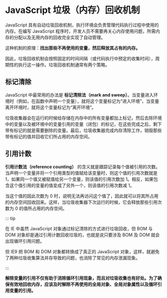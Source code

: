 # JavaScript 垃圾（内存）回收机制

JavaScript 具有自动垃圾回收机制，执行环境会负责管理代码执行过程中使用的内存。在编写 JavaScript 程序时，开发人员不需要再关心内存使用问题，所需内存的分配以及无用内存的回收完全实现了自动管理。

这种机制的原理：**找出那些不再使用的变量，然后释放其占有的内存。**

因此，垃圾回收机制会按照固定的时间间隔（或代码执行中预定的收集时间），周期性的执行这一操作。垃圾回收机制通常有两个策略。

## 标记清除

JavaScript 中最常用的办法是 **标记清除法（mark and sweep）**。当变量进入环境时（例如，在函数中声明一个变量），就将这个变量标记为“进入环境”，当变量离开环境时，就将这个变量标记为“离开环境”。

垃圾收集器会在运行的时候给存储在内存中的所有变量都加上标记，然后去除环境中的变量以及被环境中的变量引用的变量（闭包）的标记，在这些完成之后，剩下带有标记的就是需要删除的变量。最后，垃圾收集器完成内存清除工作，销毁那些带有标记的值并回收它们所占用的内存空间。

## 引用计数

**引用计数法（reference counting）** 的含义就是跟踪记录每个值被引用的次数。当声明一个变量并将一个引用类型的值赋给该变量时，则这个值的引用次数就是 1，如果同一个值又被赋值给另一个变量，则该值的引用次数加 1。相反，如果包含这个值引用的变量的值变成了另外一个，则该值的引用次数减 1。

当这个值的因此次数为 0 时，说明无法再访问这个值了，因此就可以将其所占用的内存空间回收回来。这样，当垃圾收集器下次运行的时候，它会释放那些引用次数为 0 的值所占用的内存空间。

::: tip

在 IE 中虽然 JavaScript 对象通过标记清除的方式进行垃圾回收，但 BOM 与 DOM 对象却是通过引用计数回收垃圾的，也就是说只要涉及 BOM 及 DOM 就会出现循环引用问题。

但 IE9 把 BOM 和 DOM 对象都转换成了真正的 JavaScript 对象，这样，就避免了两种垃圾收集算法并存导致的问题，也消除了常见的内存泄漏现象。

:::

**解除变量的引用不仅有助于消除循环引用现象，而且对垃圾收集也有好处。为了确保有效地回收内存，应该及时解除不再使用的全局对象、全局对象属性以及循环引用变量的引用。**
